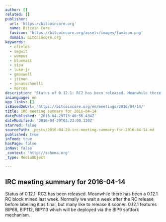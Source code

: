 ```yaml
---
author: []
related: []
publisher:
  url: 'https://bitcoincore.org'
  name: Bitcoin Core
  favicon: 'https://bitcoincore.org/assets/images/favicon.png'
  domain: bitcoincore.org
keywords:
  - cfields
  - segwit
  - wumpus
  - bluematt
  - sipa
  - luke-jr
  - gmaxwell
  - jtimon
  - jonasschnelli
  - morcos
description: 'Status of 0.12.1: RC2 has been released. Meanwhile there has been a 0.12.1 RC block mined last week. Normally we wait a week after the RC release before labeling it as final, but many like to release it sooner. 0.12.1 features BIP68, BIP112, BIP113 which will be deployed via the BIP9 softfork mechanism.'
inLanguage: en
app_links: []
isBasedOnUrl: 'https://bitcoincore.org/en/meetings/2016/04/14/'
title: IRC meeting summary for 2016-04-14
datePublished: '2016-04-29T13:40:56.434Z'
dateModified: '2016-04-29T03:23:00.120Z'
starred: false
sourcePath: _posts/2016-04-29-irc-meeting-summary-for-2016-04-14.md
published: true
inFeed: true
hasPage: false
inNav: false
_context: 'http://schema.org'
_type: MediaObject

---
```

<article style=""><h1>IRC meeting summary for 2016-04-14</h1><p>Status of 0.12.1: RC2 has been released. Meanwhile there has been a 0.12.1 RC block mined last week. Normally we wait a week after the RC release before labeling it as final, but many like to release it sooner. 0.12.1 features BIP68, BIP112, BIP113 which will be deployed via the BIP9 softfork mechanism.</p></article>